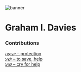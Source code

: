<html><body><img id="banner" src="/sahd/images/banners/banner.png" alt="banner" /></body></html>

# **Graham I. Davies**


### Contributions
[יְשׁוּעָה – protection](../words/protection.md)<br>[ישׁע – to save, help](../words/to_save,_help.md)<br>[שוּעַ – cry for help](../words/cry_for_help.md)<br>